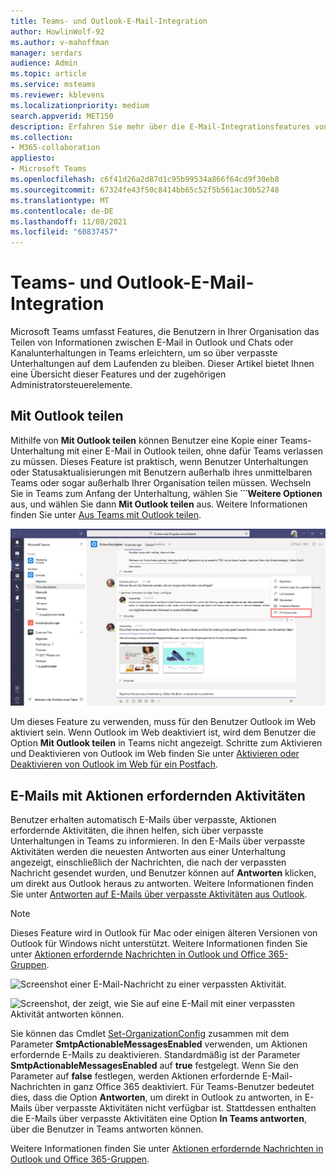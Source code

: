 ```yaml
---
title: Teams- und Outlook-E-Mail-Integration
author: HowlinWolf-92
ms.author: v-mahoffman
manager: serdars
audience: Admin
ms.topic: article
ms.service: msteams
ms.reviewer: kblevens
ms.localizationpriority: medium
search.appverid: MET150
description: Erfahren Sie mehr über die E-Mail-Integrationsfeatures von Teams und Outlook, einschließlich Funktionen, mit denen Benutzer Informationen zwischen E-Mail in Outlook und Chats oder Kanalunterhaltungen in Teams teilen können.
ms.collection:
- M365-collaboration
appliesto:
- Microsoft Teams
ms.openlocfilehash: c6f41d26a2d87d1c95b99534a866f64cd9f30eb8
ms.sourcegitcommit: 67324fe43f50c8414bb65c52f5b561ac30b52748
ms.translationtype: MT
ms.contentlocale: de-DE
ms.lasthandoff: 11/08/2021
ms.locfileid: "60837457"
---
```

# <a name="teams-and-outlook-email-integration"></a>Teams- und Outlook-E-Mail-Integration

Microsoft Teams umfasst Features, die Benutzern in Ihrer Organisation das Teilen von Informationen zwischen E-Mail in Outlook und Chats oder Kanalunterhaltungen in Teams erleichtern, um so über verpasste Unterhaltungen auf dem Laufenden zu bleiben. Dieser Artikel bietet Ihnen eine Übersicht dieser Features und der zugehörigen Administratorsteuerelemente.

## <a name="share-to-outlook"></a>Mit Outlook teilen

Mithilfe von **Mit Outlook teilen** können Benutzer eine Kopie einer Teams-Unterhaltung mit einer E-Mail in Outlook teilen, ohne dafür Teams verlassen zu müssen. Dieses Feature ist praktisch, wenn Benutzer Unterhaltungen oder Statusaktualisierungen mit Benutzern außerhalb ihres unmittelbaren Teams oder sogar außerhalb Ihrer Organisation teilen müssen. Wechseln Sie in Teams zum Anfang der Unterhaltung, wählen Sie **˙˙˙Weitere Optionen** aus, und wählen Sie dann **Mit Outlook teilen** aus.  Weitere Informationen finden Sie unter [Aus Teams mit Outlook teilen](https://support.office.com/article/share-to-outlook-from-teams-f9dabbe9-9e9b-4e35-99dd-2eeeb67c4f6d).

![Screenshot des Features "Für Outlook freigeben" in Teams.](media/share-to-outlook.png)

Um dieses Feature zu verwenden, muss für den Benutzer Outlook im Web aktiviert sein. Wenn Outlook im Web deaktiviert ist, wird dem Benutzer die Option **Mit Outlook teilen** in Teams nicht angezeigt. Schritte zum Aktivieren und Deaktivieren von Outlook im Web finden Sie unter [Aktivieren oder Deaktivieren von Outlook im Web für ein Postfach](/exchange/recipients-in-exchange-online/manage-user-mailboxes/enable-or-disable-outlook-web-app).

## <a name="actionable-activity-emails"></a>E-Mails mit Aktionen erfordernden Aktivitäten

Benutzer erhalten automatisch E-Mails über verpasste, Aktionen erfordernde Aktivitäten, die ihnen helfen, sich über verpasste Unterhaltungen in Teams zu informieren. In den E-Mails über verpasste Aktivitäten werden die neuesten Antworten aus einer Unterhaltung angezeigt, einschließlich der Nachrichten, die nach der verpassten Nachricht gesendet wurden, und Benutzer können auf **Antworten** klicken, um direkt aus Outlook heraus zu antworten. Weitere Informationen finden Sie unter [Antworten auf E-Mails über verpasste Aktivitäten aus Outlook](https://support.office.com/article/reply-to-missed-activity-emails-from-outlook-bc0cf587-db26-4946-aac7-8eebd84f1381). 

> [!NOTE]
> Dieses Feature wird in Outlook für Mac oder einigen älteren Versionen von Outlook für Windows nicht unterstützt. Weitere Informationen finden Sie unter [Aktionen erfordernde Nachrichten in Outlook und Office 365-Gruppen](/outlook/actionable-messages/).

![Screenshot einer E-Mail-Nachricht zu einer verpassten Aktivität.](media/missed-activity-email.png)

![Screenshot, der zeigt, wie Sie auf eine E-Mail mit einer verpassten Aktivität antworten können.](media/missed-activity-email-reply.png)

Sie können das Cmdlet [Set-OrganizationConfig](/powershell/module/exchange/organization/set-organizationconfig) zusammen mit dem Parameter **SmtpActionableMessagesEnabled** verwenden, um Aktionen erfordernde E-Mails zu deaktivieren. Standardmäßig ist der Parameter **SmtpActionableMessagesEnabled** auf **true** festgelegt. Wenn Sie den Parameter auf **false** festlegen, werden Aktionen erfordernde E-Mail-Nachrichten in ganz Office 365 deaktiviert. Für Teams-Benutzer bedeutet dies, dass die Option **Antworten**, um direkt in Outlook zu antworten, in E-Mails über verpasste Aktivitäten nicht verfügbar ist. Stattdessen enthalten die E-Mails über verpasste Aktivitäten eine Option **In Teams antworten**, über die Benutzer in Teams antworten können.

Weitere Informationen finden Sie unter [Aktionen erfordernde Nachrichten in Outlook und Office 365-Gruppen](/outlook/actionable-messages/).
